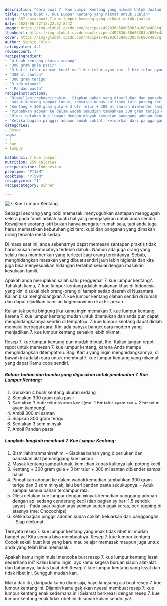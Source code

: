 ```yaml
---
description: "Cara buat 7. Kue Lumpur Kentang yang nikmat Untuk Jualan"
title: "Cara buat 7. Kue Lumpur Kentang yang nikmat Untuk Jualan"
slug: 867-cara-buat-7-kue-lumpur-kentang-yang-nikmat-untuk-jualan
date: 2021-06-22T15:22:52.844Z
image: https://img-global.cpcdn.com/recipes/492836a58d03303b/680x482cq70/7-kue-lumpur-kentang-foto-resep-utama.jpg
thumbnail: https://img-global.cpcdn.com/recipes/492836a58d03303b/680x482cq70/7-kue-lumpur-kentang-foto-resep-utama.jpg
cover: https://img-global.cpcdn.com/recipes/492836a58d03303b/680x482cq70/7-kue-lumpur-kentang-foto-resep-utama.jpg
author: Sophie Colon
ratingvalue: 4.1
reviewcount: 7
recipeingredient:
- "4 buah kentang ukuran sedang"
- "300 gram gula pasir"
- "3 butir telur ukuran kecil me 1 btr telur ayam ras  2 btr telur ayam kampung"
- "300 ml santan"
- "300 gram terigu"
- "3 sdm minyak"
- " Pandan pasta"
recipeinstructions:
- "Bismillahirrahmanirrahim.  Siapkan bahan yang diperlukan dan panaskan alat pemanggang kue lumpur"
- "Masak kentang sampai lunak, kemudian kupas kulitnya lalu potong kecil"
- "Kentang + 300 gram gula + 3 btr telur + 300 ml santan diblender sampai halus"
- "Pindahkan adonan ke dalam wadah kemudian tambahkan 300 gram terigu dan 3 sdm minyak, lalu beri pandan pasta secukupnya.  Aduk sampai semua bahan tercampur rata."
- "Olesi cetakan kue lumpur dengan minyak kemudian panggang adonan dengan api sedang cenderung kecil (tiap bagian sy beri 1,5 sendok sayur)  Pada saat bagian atas adonan sudah agak keras, beri topping di atasnya (me: Chocochips)"
- "Ketika bagian pinggir adonan sudah coklat, keluarkan dari panggangan.  Siap dinikmati"
categories:
- Resep
tags:
- 7
- kue
- lumpur

katakunci: 7 kue lumpur 
nutrition: 259 calories
recipecuisine: Indonesian
preptime: "PT15M"
cooktime: "PT59M"
recipeyield: "1"
recipecategory: Dinner

---
```



![7. Kue Lumpur Kentang](https://img-global.cpcdn.com/recipes/492836a58d03303b/680x482cq70/7-kue-lumpur-kentang-foto-resep-utama.jpg)

Sebagai seorang yang hobi memasak, menyuguhkan santapan menggugah selera pada famili adalah suatu hal yang mengasyikan untuk anda sendiri. Kewajiban seorang istri bukan hanya mengatur rumah saja, tapi anda juga harus memastikan kebutuhan gizi tercukupi dan panganan yang dimakan orang tercinta mesti sedap.

Di masa  saat ini, anda sebenarnya dapat memesan santapan praktis tidak harus susah membuatnya terlebih dahulu. Namun ada juga orang yang selalu mau memberikan yang terlezat bagi orang tercintanya. Sebab, menghidangkan masakan yang dibuat sendiri jauh lebih higienis dan kita juga bisa menyesuaikan hidangan tersebut sesuai dengan masakan kesukaan famili. 



Apakah anda merupakan salah satu penggemar 7. kue lumpur kentang?. Tahukah kamu, 7. kue lumpur kentang adalah makanan khas di Indonesia yang kini disukai oleh orang-orang di hampir setiap daerah di Nusantara. Kalian bisa menghidangkan 7. kue lumpur kentang olahan sendiri di rumah dan dapat dijadikan camilan kegemaranmu di akhir pekan.

Kalian tak perlu bingung jika kamu ingin memakan 7. kue lumpur kentang, karena 7. kue lumpur kentang mudah untuk ditemukan dan anda pun dapat menghidangkannya sendiri di tempatmu. 7. kue lumpur kentang dapat diolah memalui berbagai cara. Kini ada banyak banget cara modern yang menjadikan 7. kue lumpur kentang semakin lebih nikmat.

Resep 7. kue lumpur kentang pun mudah dibuat, lho. Kalian jangan repot-repot untuk memesan 7. kue lumpur kentang, karena Anda mampu menghidangkan ditempatmu. Bagi Kamu yang ingin menghidangkannya, di bawah ini adalah cara untuk membuat 7. kue lumpur kentang yang nikamat yang dapat Kamu coba sendiri.

<!--inarticleads1-->

##### Bahan-bahan dan bumbu yang digunakan untuk pembuatan 7. Kue Lumpur Kentang:

1. Gunakan 4 buah kentang ukuran sedang
1. Sediakan 300 gram gula pasir
1. Sediakan 3 butir telur ukuran kecil (me: 1 btr telur ayam ras + 2 btr telur ayam kampung)
1. Ambil 300 ml santan
1. Siapkan 300 gram terigu
1. Sediakan 3 sdm minyak
1. Ambil  Pandan pasta




<!--inarticleads2-->

##### Langkah-langkah membuat 7. Kue Lumpur Kentang:

1. Bismillahirrahmanirrahim.  - Siapkan bahan yang diperlukan dan panaskan alat pemanggang kue lumpur
1. Masak kentang sampai lunak, kemudian kupas kulitnya lalu potong kecil
1. Kentang + 300 gram gula + 3 btr telur + 300 ml santan diblender sampai halus
1. Pindahkan adonan ke dalam wadah kemudian tambahkan 300 gram terigu dan 3 sdm minyak, lalu beri pandan pasta secukupnya.  - Aduk sampai semua bahan tercampur rata.
1. Olesi cetakan kue lumpur dengan minyak kemudian panggang adonan dengan api sedang cenderung kecil (tiap bagian sy beri 1,5 sendok sayur)  - Pada saat bagian atas adonan sudah agak keras, beri topping di atasnya (me: Chocochips)
1. Ketika bagian pinggir adonan sudah coklat, keluarkan dari panggangan.  - Siap dinikmati




Ternyata resep 7. kue lumpur kentang yang enak tidak ribet ini mudah banget ya! Kita semua bisa membuatnya. Resep 7. kue lumpur kentang Cocok sekali buat kita yang baru mau belajar memasak maupun juga untuk anda yang telah lihai memasak.

Apakah kamu ingin mulai mencoba buat resep 7. kue lumpur kentang lezat sederhana ini? Kalau kamu ingin, ayo kamu segera buruan siapin alat-alat dan bahannya, lantas buat deh Resep 7. kue lumpur kentang yang lezat dan tidak ribet ini. Sungguh mudah kan. 

Maka dari itu, daripada kamu diam saja, hayo langsung aja buat resep 7. kue lumpur kentang ini. Dijamin kamu gak akan nyesel membuat resep 7. kue lumpur kentang enak sederhana ini! Selamat berkreasi dengan resep 7. kue lumpur kentang enak tidak ribet ini di rumah kalian sendiri,ya!.


